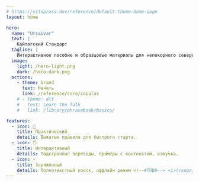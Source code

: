 ```yaml
---
# https://vitepress.dev/reference/default-theme-home-page
layout: home

hero:
  name: "Urssivar"
  text: |
    Кайтагский Стандарт
  tagline: |
    Интерактивное пособие и образцовые материалы для непокорного северокавказского языка
  image:
    light: /hero-light.png
    dark: /hero-dark.png
  actions:
    - theme: brand
      text: Начать
      link: /reference/core/copulas
    # - theme: alt
    #   text: Learn the Talk
    #   link: /library/phrasebook/basics/

features:
  - icon: 🚀
    title: Практический
    details: Выжатые правила для быстрого старта.
  - icon: 🖐️
    title: Интерактивный
    details: Подстрочные переводы, примеры с контекстом, озвучка.
  - icon: ⚡
    title: Заряженный
    details: Полнотекстный поиск, оффлайн режим <!--#TODO--> <i>(скоро)</i>, гиперссылки.
---
```


<style>
.VPHero .VPImage {
  animation: floating 5s ease-in-out infinite;
}

@keyframes floating {
  50%  { translate: 0 -10px; }  
}
</style>
